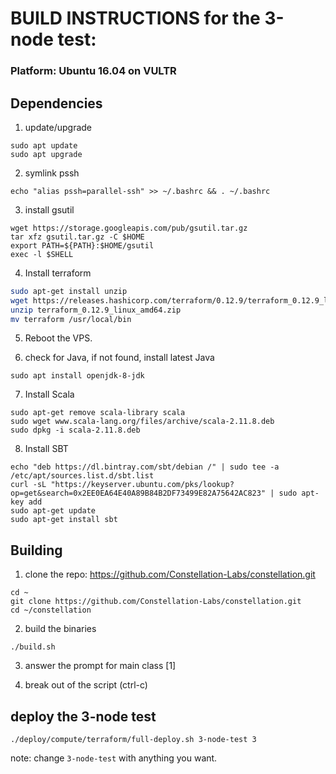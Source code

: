 # BUILD INSTRUCTIONS for the 3-node test:
### Platform: Ubuntu 16.04 on VULTR 

## Dependencies
1. update/upgrade
```
sudo apt update
sudo apt upgrade
```
2. symlink pssh
```
echo "alias pssh=parallel-ssh" >> ~/.bashrc && . ~/.bashrc
```

3. install gsutil
```
wget https://storage.googleapis.com/pub/gsutil.tar.gz
tar xfz gsutil.tar.gz -C $HOME
export PATH=${PATH}:$HOME/gsutil
exec -l $SHELL
```

4. Install terraform
```bash
sudo apt-get install unzip
wget https://releases.hashicorp.com/terraform/0.12.9/terraform_0.12.9_linux_amd64.zip
unzip terraform_0.12.9_linux_amd64.zip
mv terraform /usr/local/bin
```
5. Reboot the VPS.

6. check for Java, if not found, install latest Java
```
sudo apt install openjdk-8-jdk
```

7. Install Scala
```
sudo apt-get remove scala-library scala
sudo wget www.scala-lang.org/files/archive/scala-2.11.8.deb
sudo dpkg -i scala-2.11.8.deb
```

8. Install SBT
```
echo "deb https://dl.bintray.com/sbt/debian /" | sudo tee -a /etc/apt/sources.list.d/sbt.list
curl -sL "https://keyserver.ubuntu.com/pks/lookup?op=get&search=0x2EE0EA64E40A89B84B2DF73499E82A75642AC823" | sudo apt-key add
sudo apt-get update
sudo apt-get install sbt
```

## Building
1. clone the repo: https://github.com/Constellation-Labs/constellation.git
```
cd ~
git clone https://github.com/Constellation-Labs/constellation.git
cd ~/constellation
```

2. build the binaries
```
./build.sh
```

3. answer the prompt for main class [1]

4. break out of the script (ctrl-c) 

## deploy the 3-node test
```
./deploy/compute/terraform/full-deploy.sh 3-node-test 3
```
note: change `3-node-test` with anything you want.

